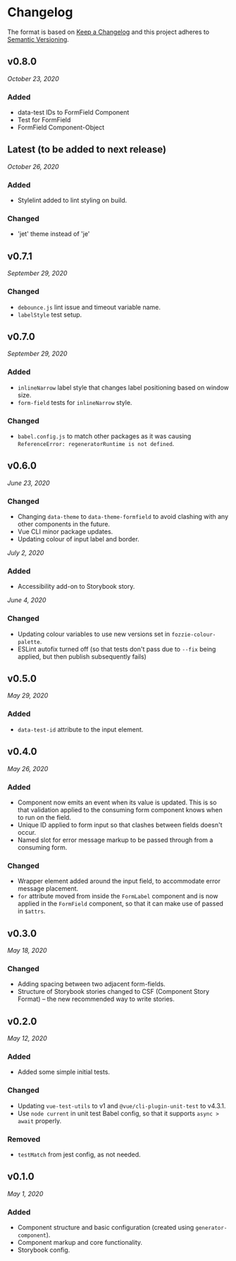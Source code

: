 # Changelog

The format is based on [Keep a Changelog](http://keepachangelog.com/en/1.0.0/)
and this project adheres to [Semantic Versioning](http://semver.org/spec/v2.0.0.html).

v0.8.0
------------------------------
*October 23, 2020*

### Added 
- data-test IDs to FormField Component 
- Test for FormField 
- FormField Component-Object 


Latest (to be added to next release)
------------------------------
*October 26, 2020*

### Added
- Stylelint added to lint styling on build.

### Changed
- 'jet' theme instead of 'je'


v0.7.1
------------------------------
*September 29, 2020*

### Changed
- `debounce.js` lint issue and timeout variable name.
- `labelStyle` test setup.


v0.7.0
------------------------------
*September 29, 2020*

### Added
- `inlineNarrow` label style that changes label positioning based on window size.
- `form-field` tests for `inlineNarrow` style.

### Changed
- `babel.config.js` to match other packages as it was causing `ReferenceError: regeneratorRuntime is not defined`.


v0.6.0
------------------------------
*June 23, 2020*

### Changed
- Changing `data-theme` to `data-theme-formfield` to avoid clashing with any other components in the future.
- Vue CLI minor package updates.
- Updating colour of input label and border.

*July 2, 2020*

### Added
- Accessibility add-on to Storybook story.

*June 4, 2020*

### Changed
- Updating colour variables to use new versions set in `fozzie-colour-palette`.
- ESLint autofix turned off (so that tests don't pass due to `--fix` being applied, but then publish subsequently fails)


v0.5.0
------------------------------
*May 29, 2020*

### Added
- `data-test-id` attribute to the input element.


v0.4.0
------------------------------
*May 26, 2020*

### Added
- Component now emits an event when its value is updated. This is so that validation applied to the consuming form component knows when to run on the field.
- Unique ID applied to form input so that clashes between fields doesn't occur.
- Named slot for error message markup to be passed through from a consuming form.

### Changed
- Wrapper element added around the input field, to accommodate error message placement.
- `for` attribute moved from inside the `FormLabel` component and is now applied in the `FormField` component, so that it can make use of passed in `$attrs`.


v0.3.0
------------------------------
*May 18, 2020*

### Changed
- Adding spacing between two adjacent form-fields.
- Structure of Storybook stories changed to CSF (Component Story Format) – the new recommended way to write stories.


v0.2.0
------------------------------
*May 12, 2020*

### Added
- Added some simple initial tests.

### Changed
- Updating `vue-test-utils` to v1 and `@vue/cli-plugin-unit-test` to v4.3.1.
- Use `node current` in unit test Babel config, so that it supports `async > await` properly.

### Removed
- `testMatch` from jest config, as not needed.


v0.1.0
------------------------------
*May 1, 2020*

### Added
- Component structure and basic configuration (created using `generator-component`).
- Component markup and core functionality.
- Storybook config.
